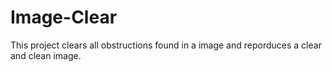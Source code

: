 # Image-Clear
This project clears all obstructions found in a image and reporduces a clear and clean image. 
